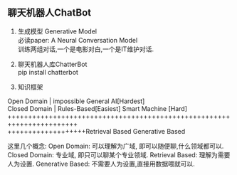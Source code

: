 ## 聊天机器人ChatBot

1. 生成模型 Generative Model  
必读paper: A Neural Conversation Model  
训练两组对话,一个是电影对白,一个是IT维护对话.  

2. 聊天机器人库ChatterBot  
pip install chatterbot  

3. 知识框架  

Open Domain     |    impossible                    General AI[Hardest]  
Closed Domain   |    Rules-Based[Easiest]          Smart Machine [Hard]  
+++++++++++++++++++++++++++++++++++++++++++++++++++++++++++++++++++++++     
+++++++++++++++++++Retrieval Based                    Generative Based    

这里几个概念:
Open Domain: 可以理解为广域, 即可以随便聊,什么领域都可以.
Closed Domain: 专业域, 即只可以聊某个专业领域.
Retrieval Based: 理解为需要人为设置.
Generative Based: 不需要人为设置,直接用数据喂就可以.
